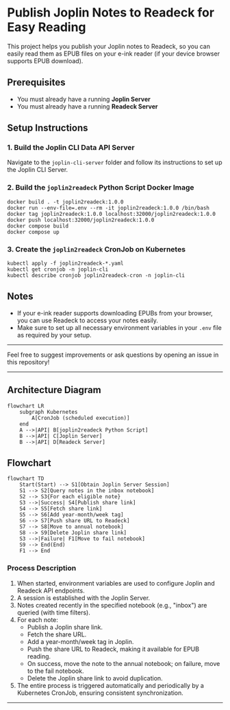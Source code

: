 # Publish Joplin Notes to Readeck for Easy Reading

This project helps you publish your Joplin notes to Readeck, so you can easily read them as EPUB files on your e-ink reader (if your device browser supports EPUB download).

## Prerequisites

- You must already have a running **Joplin Server**
- You must already have a running **Readeck Server**

## Setup Instructions

### 1. Build the Joplin CLI Data API Server

Navigate to the `joplin-cli-server` folder and follow its instructions to set up the Joplin CLI Server.

### 2. Build the `joplin2readeck` Python Script Docker Image

```
docker build . -t joplin2readeck:1.0.0
docker run --env-file=.env --rm -it joplin2readeck:1.0.0 /bin/bash
docker tag joplin2readeck:1.0.0 localhost:32000/joplin2readeck:1.0.0
docker push localhost:32000/joplin2readeck:1.0.0
docker compose build
docker compose up
```

### 3. Create the `joplin2readeck` CronJob on Kubernetes

```
kubectl apply -f joplin2readeck-*.yaml
kubectl get cronjob -n joplin-cli
kubectl describe cronjob joplin2readeck-cron -n joplin-cli
```

## Notes

- If your e-ink reader supports downloading EPUBs from your browser, you can use Readeck to access your notes easily.
- Make sure to set up all necessary environment variables in your `.env` file as required by your setup.

---

Feel free to suggest improvements or ask questions by opening an issue in this repository!

---

## Architecture Diagram

```mermaid
flowchart LR
    subgraph Kubernetes
        A[CronJob (scheduled execution)]
    end
    A -->|API| B[joplin2readeck Python Script]
    B -->|API| C[Joplin Server]
    B -->|API| D[Readeck Server]
```

## Flowchart

```mermaid
flowchart TD
    Start(Start) --> S1[Obtain Joplin Server Session]
    S1 --> S2[Query notes in the inbox notebook]
    S2 --> S3{For each eligible note}
    S3 -->|Success| S4[Publish share link]
    S4 --> S5[Fetch share link]
    S5 --> S6[Add year-month/week tag]
    S6 --> S7[Push share URL to Readeck]
    S7 --> S8[Move to annual notebook]
    S8 --> S9[Delete Joplin share link]
    S3 -->|Failure| F1[Move to fail notebook]
    S9 --> End(End)
    F1 --> End
```

### Process Description

1. When started, environment variables are used to configure Joplin and Readeck API endpoints.
2. A session is established with the Joplin Server.
3. Notes created recently in the specified notebook (e.g., "inbox") are queried (with time filters).
4. For each note:
    - Publish a Joplin share link.
    - Fetch the share URL.
    - Add a year-month/week tag in Joplin.
    - Push the share URL to Readeck, making it available for EPUB reading.
    - On success, move the note to the annual notebook; on failure, move to the fail notebook.
    - Delete the Joplin share link to avoid duplication.
5. The entire process is triggered automatically and periodically by a Kubernetes CronJob, ensuring consistent synchronization.

---